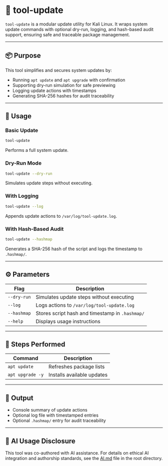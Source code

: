 # 🔄 tool-update

`tool-update` is a modular update utility for Kali Linux. It wraps system update commands with optional dry-run, logging, and hash-based audit support, ensuring safe and traceable package management.

---

## 📦 Purpose

This tool simplifies and secures system updates by:

- Running `apt update` and `apt upgrade` with confirmation
- Supporting dry-run simulation for safe previewing
- Logging update actions with timestamps
- Generating SHA-256 hashes for audit traceability

---

## 🚀 Usage

### Basic Update
```bash
tool-update
```
Performs a full system update.

### Dry-Run Mode
```bash
tool-update --dry-run
```
Simulates update steps without executing.

### With Logging
```bash
tool-update --log
```
Appends update actions to `/var/log/tool-update.log`.

### With Hash-Based Audit
```bash
tool-update --hashmap
```
Generates a SHA-256 hash of the script and logs the timestamp to `.hashmap/`.

---

## ⚙️ Parameters

| Flag         | Description                                      |
|--------------|--------------------------------------------------|
| `--dry-run`  | Simulates update steps without executing         |
| `--log`      | Logs actions to `/var/log/tool-update.log`       |
| `--hashmap`  | Stores script hash and timestamp in `.hashmap/`  |
| `--help`     | Displays usage instructions                      |

---

## 🔧 Steps Performed

| Command             | Description                        |
|---------------------|------------------------------------|
| `apt update`        | Refreshes package lists            |
| `apt upgrade -y`    | Installs available updates         |

---

## 📁 Output

- Console summary of update actions
- Optional log file with timestamped entries
- Optional `.hashmap/` entry for audit traceability

---

## 🤖 AI Usage Disclosure

This tool was co-authored with AI assistance. For details on ethical AI integration and authorship standards, see the [AI.md](https://github.com/Mark-a-Hamilton/Mark-a-Hamilton.github.io/blob/main/ethics_AI.md) file in the root directory.
